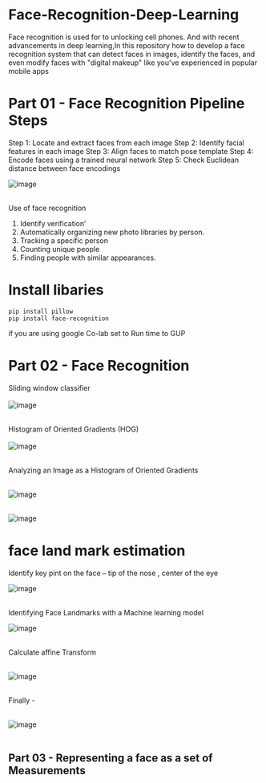 # Face-Recognition-Deep-Learning
Face recognition is used for to unlocking cell phones. And with recent advancements in deep learning,In this repository how to develop a face recognition system that can detect faces in images, identify the faces, and even modify faces with "digital makeup" like you've experienced in popular mobile apps

# Part 01 - Face Recognition Pipeline Steps


Step 1: Locate and extract faces from each image
Step 2: Identify facial features in each image
Step 3: Align faces to match pose template
Step 4: Encode faces using a trained neural network
Step 5: Check Euclidean distance between face encodings

![image](https://github.com/778569/Face-Recognition-Deep-Learning/assets/52319671/ec1af474-671d-443d-b8af-bd9e84abcd1e)<br><br>

Use of face recognition 
1.	Identify verification’
2.	Automatically organizing new photo libraries by person.
3.	Tracking a specific person
4.	Counting unique people
5.	Finding people with similar appearances. 

# Install libaries

```
pip install pillow 
pip install face-recognition
```

if you are using google Co-lab set to Run time to GUP

# Part 02 - Face Recognition

Sliding window classifier<br><br>
![image](https://github.com/778569/Face-Recognition-Deep-Learning/assets/52319671/75838b3b-cedf-4010-8028-a9ecec082304)<br><br>

Histogram of Oriented Gradients (HOG)<br><br>
![image](https://github.com/778569/Face-Recognition-Deep-Learning/assets/52319671/b465d983-53df-4904-a6b0-760d9b254522)<br><br>

Analyzing an Image as a Histogram of Oriented Gradients <br><br>

![image](https://github.com/778569/Face-Recognition-Deep-Learning/assets/52319671/b0927838-0036-4a9e-abdb-d123de47e839)<br><br>

![image](https://github.com/778569/Face-Recognition-Deep-Learning/assets/52319671/7e306434-1e8a-429f-bdf6-044116c6fde6)

# face land mark estimation
Identify key pint on the face – tip of the nose , center of the eye

![image](https://github.com/778569/Face-Recognition-Deep-Learning/assets/52319671/30fdacf3-a01e-48e3-bd63-8c41a29f6c20)<br><br>

Identifying Face Landmarks with a Machine learning model

![image](https://github.com/778569/Face-Recognition-Deep-Learning/assets/52319671/6f09b7f9-4bb4-4060-8c4e-3681fbf187bb) <br><br>

Calculate affine Transform <br><br>

![image](https://github.com/778569/Face-Recognition-Deep-Learning/assets/52319671/30f20205-5e4e-4584-8eba-7e7e2d794917) <br><br>

Finally - <br><br>

![image](https://github.com/778569/Face-Recognition-Deep-Learning/assets/52319671/b59d4f7f-3421-42ba-8a92-de49584ed693) <br><br>


## Part 03 - Representing a face as a set of Measurements
 




